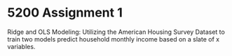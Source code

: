 # 5200 Assignment 1 
Ridge and OLS Modeling:
   Utilizing the American Housing Survey Dataset to train two models predict household monthly income based on a slate of x variables.
